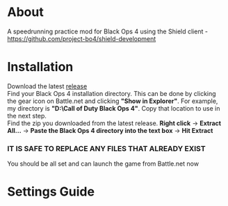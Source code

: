 # About
A speedrunning practice mod for Black Ops 4 using the Shield client - https://github.com/project-bo4/shield-development

# Installation
Download the latest [release](https://github.com/Joshr520/BO4-Practice/releases/latest)  
Find your Black Ops 4 installation directory. This can be done by clicking the gear icon on Battle.net and clicking **"Show in Explorer"**. For example, my directory is **"D:\Call of Duty Black Ops 4"**. Copy that location to use in the next step.  
Find the zip you downloaded from the latest release. **Right click** &rarr; **Extract All...** &rarr; **Paste the Black Ops 4 directory into the text box** &rarr; **Hit Extract**  
### **IT IS SAFE TO REPLACE ANY FILES THAT ALREADY EXIST**  
You should be all set and can launch the game from Battle.net now

# Settings Guide
